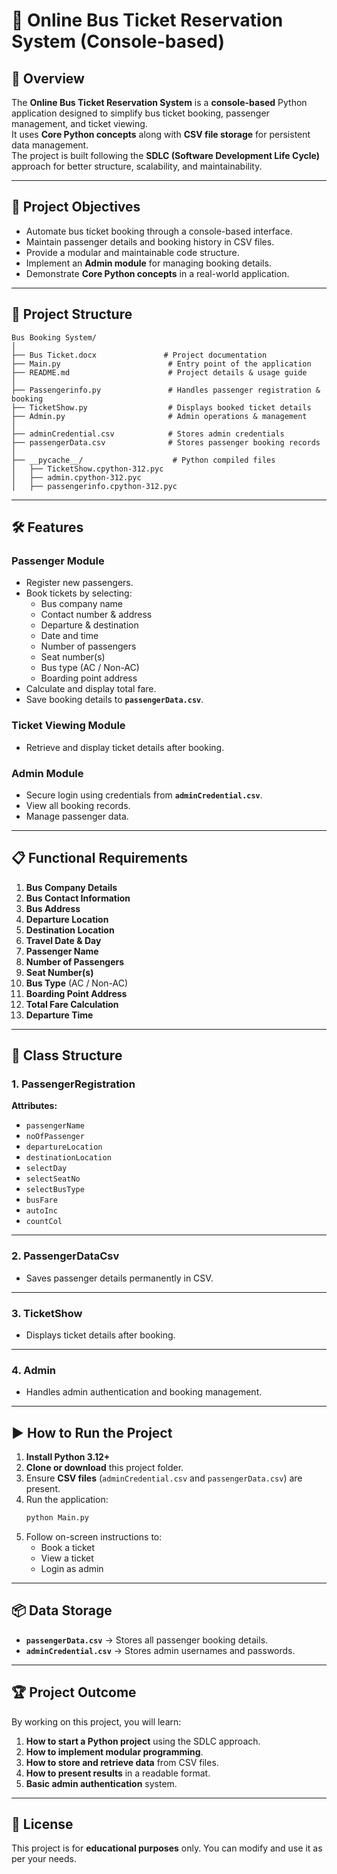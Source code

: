 # 🚌 Online Bus Ticket Reservation System (Console-based)

## 📌 Overview
The **Online Bus Ticket Reservation System** is a **console-based** Python application designed to simplify bus ticket booking, passenger management, and ticket viewing.  
It uses **Core Python concepts** along with **CSV file storage** for persistent data management.  
The project is built following the **SDLC (Software Development Life Cycle)** approach for better structure, scalability, and maintainability.

---

## 🎯 Project Objectives
- Automate bus ticket booking through a console-based interface.
- Maintain passenger details and booking history in CSV files.
- Provide a modular and maintainable code structure.
- Implement an **Admin module** for managing booking details.
- Demonstrate **Core Python concepts** in a real-world application.

---

## 📂 Project Structure

```
Bus Booking System/
│
├── Bus Ticket.docx               # Project documentation
├── Main.py                        # Entry point of the application
├── README.md                      # Project details & usage guide
│
├── Passengerinfo.py               # Handles passenger registration & booking
├── TicketShow.py                  # Displays booked ticket details
├── Admin.py                       # Admin operations & management
│
├── adminCredential.csv            # Stores admin credentials
├── passengerData.csv              # Stores passenger booking records
│
├── __pycache__/                    # Python compiled files
│   ├── TicketShow.cpython-312.pyc
│   ├── admin.cpython-312.pyc
│   ├── passengerinfo.cpython-312.pyc
```

---

## 🛠 Features

### **Passenger Module**
- Register new passengers.
- Book tickets by selecting:
  - Bus company name
  - Contact number & address
  - Departure & destination
  - Date and time
  - Number of passengers
  - Seat number(s)
  - Bus type (AC / Non-AC)
  - Boarding point address
- Calculate and display total fare.
- Save booking details to **`passengerData.csv`**.

### **Ticket Viewing Module**
- Retrieve and display ticket details after booking.

### **Admin Module**
- Secure login using credentials from **`adminCredential.csv`**.
- View all booking records.
- Manage passenger data.

---

## 📋 Functional Requirements
1. **Bus Company Details**
2. **Bus Contact Information**
3. **Bus Address**
4. **Departure Location**
5. **Destination Location**
6. **Travel Date & Day**
7. **Passenger Name**
8. **Number of Passengers**
9. **Seat Number(s)**
10. **Bus Type** (AC / Non-AC)
11. **Boarding Point Address**
12. **Total Fare Calculation**
13. **Departure Time**

---

## 🧱 Class Structure

### **1. PassengerRegistration**
**Attributes:**
- `passengerName`
- `noOfPassenger`
- `departureLocation`
- `destinationLocation`
- `selectDay`
- `selectSeatNo`
- `selectBusType`
- `busFare`
- `autoInc`
- `countCol`

---

### **2. PassengerDataCsv**
- Saves passenger details permanently in CSV.

---

### **3. TicketShow**
- Displays ticket details after booking.

---

### **4. Admin**
- Handles admin authentication and booking management.

---

## ▶ How to Run the Project
1. **Install Python 3.12+**
2. **Clone or download** this project folder.
3. Ensure **CSV files** (`adminCredential.csv` and `passengerData.csv`) are present.
4. Run the application:
   ```bash
   python Main.py
   ```
5. Follow on-screen instructions to:
   - Book a ticket
   - View a ticket
   - Login as admin

---

## 📦 Data Storage
- **`passengerData.csv`** → Stores all passenger booking details.
- **`adminCredential.csv`** → Stores admin usernames and passwords.

---

## 🏆 Project Outcome
By working on this project, you will learn:
1. **How to start a Python project** using the SDLC approach.
2. **How to implement modular programming**.
3. **How to store and retrieve data** from CSV files.
4. **How to present results** in a readable format.
5. **Basic admin authentication** system.

---

## 📜 License
This project is for **educational purposes** only. You can modify and use it as per your needs.